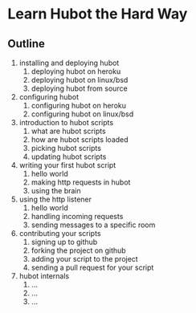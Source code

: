 # Learn Hubot the Hard Way

## Outline

1. installing and deploying hubot
	1. deploying hubot on heroku
	2. deploying hubot on linux/bsd
	3. deploying hubot from source
2. configuring hubot
	1. configuring hubot on heroku
	2. configuring hubot on linux/bsd
3. introduction to hubot scripts
	1. what are hubot scripts
	2. how are hubot scripts loaded
	3. picking hubot scripts
	4. updating hubot scripts
4. writing your first hubot script
	1. hello world
	2. making http requests in hubot
	3. using the brain
5. using the http listener
	1. hello world
	2. handling incoming requests
	3. sending messages to a specific room
6. contributing your scripts
	1. signing up to github
	2. forking the project on github
	3. adding your script to the project
	4. sending a pull request for your script
7. hubot internals
	1. ...
	2. ...
	3. ...